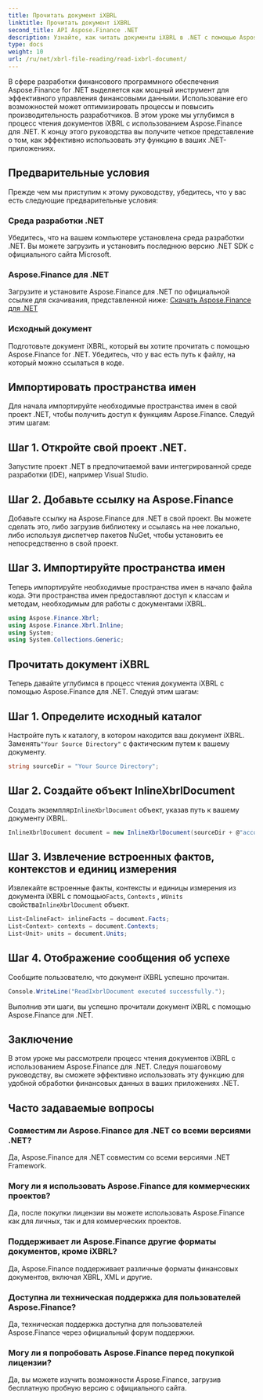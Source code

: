 ```yaml
---
title: Прочитать документ iXBRL
linktitle: Прочитать документ iXBRL
second_title: API Aspose.Finance .NET
description: Узнайте, как читать документы iXBRL в .NET с помощью Aspose.Finance. Пошаговое руководство по эффективному управлению финансовыми данными. #Aspose #Финансы #iXBRL
type: docs
weight: 10
url: /ru/net/xbrl-file-reading/read-ixbrl-document/
---
```

В сфере разработки финансового программного обеспечения Aspose.Finance for .NET выделяется как мощный инструмент для эффективного управления финансовыми данными. Использование его возможностей может оптимизировать процессы и повысить производительность разработчиков. В этом уроке мы углубимся в процесс чтения документов iXBRL с использованием Aspose.Finance для .NET. К концу этого руководства вы получите четкое представление о том, как эффективно использовать эту функцию в ваших .NET-приложениях.
## Предварительные условия
Прежде чем мы приступим к этому руководству, убедитесь, что у вас есть следующие предварительные условия:
### Среда разработки .NET
Убедитесь, что на вашем компьютере установлена среда разработки .NET. Вы можете загрузить и установить последнюю версию .NET SDK с официального сайта Microsoft.
### Aspose.Finance для .NET
Загрузите и установите Aspose.Finance для .NET по официальной ссылке для скачивания, представленной ниже:
[Скачать Aspose.Finance для .NET](https://releases.aspose.com/finance/net/)
### Исходный документ
Подготовьте документ iXBRL, который вы хотите прочитать с помощью Aspose.Finance for .NET. Убедитесь, что у вас есть путь к файлу, на который можно ссылаться в коде.
## Импортировать пространства имен
Для начала импортируйте необходимые пространства имен в свой проект .NET, чтобы получить доступ к функциям Aspose.Finance. Следуй этим шагам:
## Шаг 1. Откройте свой проект .NET.
Запустите проект .NET в предпочитаемой вами интегрированной среде разработки (IDE), например Visual Studio.
## Шаг 2. Добавьте ссылку на Aspose.Finance
Добавьте ссылку на Aspose.Finance для .NET в свой проект. Вы можете сделать это, либо загрузив библиотеку и ссылаясь на нее локально, либо используя диспетчер пакетов NuGet, чтобы установить ее непосредственно в свой проект.
## Шаг 3. Импортируйте пространства имен
Теперь импортируйте необходимые пространства имен в начало файла кода. Эти пространства имен предоставляют доступ к классам и методам, необходимым для работы с документами iXBRL.
```csharp
using Aspose.Finance.Xbrl;
using Aspose.Finance.Xbrl.Inline;
using System;
using System.Collections.Generic;
```
## Прочитать документ iXBRL
Теперь давайте углубимся в процесс чтения документа iXBRL с помощью Aspose.Finance для .NET. Следуй этим шагам:
## Шаг 1. Определите исходный каталог
 Настройте путь к каталогу, в котором находится ваш документ iXBRL. Заменять`"Your Source Directory"` с фактическим путем к вашему документу.
```csharp
string sourceDir = "Your Source Directory";
```
## Шаг 2. Создайте объект InlineXbrlDocument
 Создать экземпляр`InlineXbrlDocument` объект, указав путь к вашему документу iXBRL.
```csharp
InlineXbrlDocument document = new InlineXbrlDocument(sourceDir + @"account_1.html");
```
## Шаг 3. Извлечение встроенных фактов, контекстов и единиц измерения
 Извлекайте встроенные факты, контексты и единицы измерения из документа iXBRL с помощью`Facts`, `Contexts` , и`Units` свойства`InlineXbrlDocument` объект.
```csharp
List<InlineFact> inlineFacts = document.Facts;
List<Context> contexts = document.Contexts;
List<Unit> units = document.Units;
```
## Шаг 4. Отображение сообщения об успехе
Сообщите пользователю, что документ iXBRL успешно прочитан.
```csharp
Console.WriteLine("ReadIxbrlDocument executed successfully.");
```
Выполнив эти шаги, вы успешно прочитали документ iXBRL с помощью Aspose.Finance для .NET.
## Заключение
В этом уроке мы рассмотрели процесс чтения документов iXBRL с использованием Aspose.Finance для .NET. Следуя пошаговому руководству, вы сможете эффективно использовать эту функцию для удобной обработки финансовых данных в ваших приложениях .NET.
## Часто задаваемые вопросы
### Совместим ли Aspose.Finance для .NET со всеми версиями .NET?
Да, Aspose.Finance для .NET совместим со всеми версиями .NET Framework.
### Могу ли я использовать Aspose.Finance для коммерческих проектов?
Да, после покупки лицензии вы можете использовать Aspose.Finance как для личных, так и для коммерческих проектов.
### Поддерживает ли Aspose.Finance другие форматы документов, кроме iXBRL?
Да, Aspose.Finance поддерживает различные форматы финансовых документов, включая XBRL, XML и другие.
### Доступна ли техническая поддержка для пользователей Aspose.Finance?
Да, техническая поддержка доступна для пользователей Aspose.Finance через официальный форум поддержки.
### Могу ли я попробовать Aspose.Finance перед покупкой лицензии?
Да, вы можете изучить возможности Aspose.Finance, загрузив бесплатную пробную версию с официального сайта.